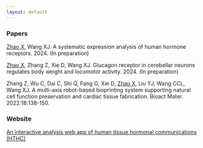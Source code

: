 ```yaml
---
layout: default
---
```


### Papers

<u>Zhao X</u>, Wang XJ. A systematic expression analysis of human hormone receptors. 2024. (In preparation) <br>

<u>Zhao X</u>, Zhang Z, Xie D, Wang XJ. Glucagon receptor in cerebellar neurons regulates body weight and locomotor activity. 2024. (In preparation) <br>

Zhang Z, Wu C, Dai C, Shi Q, Fang G, Xie D, <u>Zhao X</u>, Liu YJ, Wang CCL, Wang XJ. A multi-axis robot-based bioprinting system supporting natural cell function preservation and cardiac tissue fabrication. Bioact Mater. 2022:18:138-150. <br>

### Website

[An interactive analysis web app of human tissue hormonal communications (HTHC)](https://hthc-123456789.shinyapps.io/HTHC/)
